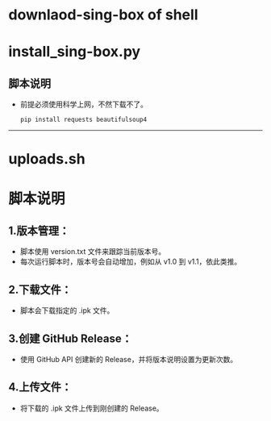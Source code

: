 # downlaod-sing-box of shell
# install_sing-box.py
## 脚本说明
* 前提必须使用科学上网，不然下载不了。
  
  `pip install requests beautifulsoup4`



---
# uploads.sh 
# 脚本说明
## 1.版本管理：


* 脚本使用 version.txt 文件来跟踪当前版本号。
* 每次运行脚本时，版本号会自动增加，例如从 v1.0 到 v1.1，依此类推。
## 2.下载文件：

* 脚本会下载指定的 .ipk 文件。
## 3.创建 GitHub Release：

* 使用 GitHub API 创建新的 Release，并将版本说明设置为更新次数。
## 4.上传文件：

* 将下载的 .ipk 文件上传到刚创建的 Release。
